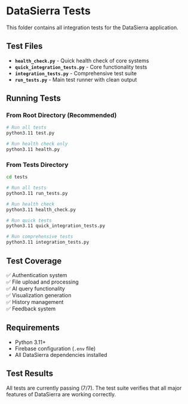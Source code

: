 # DataSierra Tests

This folder contains all integration tests for the DataSierra application.

## Test Files

- **`health_check.py`** - Quick health check of core systems
- **`quick_integration_tests.py`** - Core functionality tests
- **`integration_tests.py`** - Comprehensive test suite
- **`run_tests.py`** - Main test runner with clean output

## Running Tests

### From Root Directory (Recommended)
```bash
# Run all tests
python3.11 test.py

# Run health check only
python3.11 health.py
```

### From Tests Directory
```bash
cd tests

# Run all tests
python3.11 run_tests.py

# Run health check
python3.11 health_check.py

# Run quick tests
python3.11 quick_integration_tests.py

# Run comprehensive tests
python3.11 integration_tests.py
```

## Test Coverage

✅ Authentication system  
✅ File upload and processing  
✅ AI query functionality  
✅ Visualization generation  
✅ History management  
✅ Feedback system  

## Requirements

- Python 3.11+
- Firebase configuration (`.env` file)
- All DataSierra dependencies installed

## Test Results

All tests are currently passing (7/7). The test suite verifies that all major features of DataSierra are working correctly.
